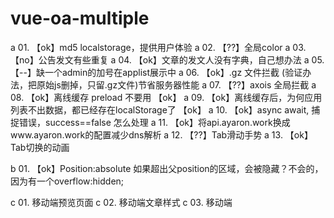 # vue-oa-multiple
a 01. 【ok】md5 localstorage，提供用户体验 
a 02. 【??】全局color
a 03. 【no】公告发文有些重复 
a 04. 【ok】文章的发文人没有字典，自己想办法 
a 05. 【--】缺一个admin的加号在applist展示中
a 06. 【ok】.gz 文件拦截 (验证办法，把原始js删掉，只留.gz文件)节省服务器性能
a 07. 【??】axois 全局拦截
a 08. 【ok】离线缓存   preload 不要用 【ok】
a 09. 【ok】离线缓存后，为何应用列表不出数据，都已经存在localStorage了 【ok】
a 10. 【ok】async await, 捕捉错误，success==false 怎么处理
a 11. 【ok】将api.ayaron.work换成www.ayaron.work的配置减少dns解析
a 12. 【??】Tab滑动手势
a 13. 【ok】Tab切换的动画

b 01. 【ok】Position:absolute 如果超出父position的区域，会被隐藏？不会的，因为有一个overflow:hidden;

c 01. 移动端预览页面
c 02. 移动端文章样式
c 03. 移动端<script>脚本预防
c 04. 【ok】Index页：发文信息、公告信息自动更新数据


## Project setup
```
npm install
```

### Compiles and hot-reloads for development
```
npm run serve
```

### Compiles and minifies for production
```
npm run build
```

### Run your tests
```
npm run test
```

### Lints and fixes files
```
npm run lint
```

### Run your unit tests
```
npm run test:unit
```
